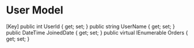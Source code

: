 # User Model 
  [Key]
    public int UserId { get; set; }
    public string UserName { get; set; }
    public DateTime JoinedDate { get; set; }
    public virtual IEnumerable<Order> Orders { get; set; }
